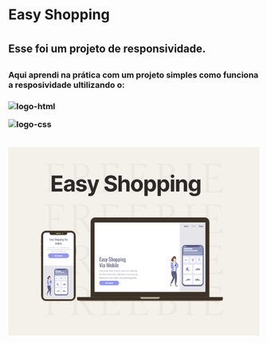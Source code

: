 <h1>Easy Shopping<h1>
<h2>Esse foi um projeto de responsividade.<h2>
<h3>Aqui aprendi na prática com um projeto simples como funciona a resposividade ultilizando o:<h3>
<p><img src="https://img.shields.io/badge/HTML-239120?style=for-the-badge&logo=html5&logoColor=white" alt="logo-html"><p>
<p><img src="https://img.shields.io/badge/CSS-CC342D?&style=for-the-badge&logo=css3&logoColor=white" alt="logo-css"><p>
<br>
<img src="https://github.com/Henrique38/Easy-Shopping/blob/master/imag%20responsividade.png?raw=true">

